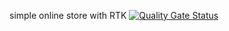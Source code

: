 simple online store with RTK
 
 [![Quality Gate Status](https://sonarcloud.io/api/project_badges/measure?project=SSOL7_RTK-phonestore&metric=alert_status)](https://sonarcloud.io/summary/new_code?id=SSOL7_RTK-phonestore)
